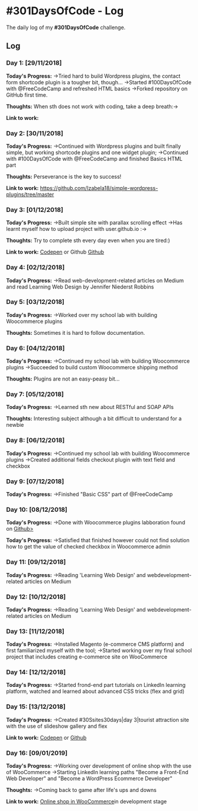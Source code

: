 # #301DaysOfCode - Log
The daily log of my **#301DaysOfCode** challenge.

## Log

### Day 1: [29/11/2018]

**Today's Progress:**
->Tried hard to build Wordpress plugins, the contact form shortcode plugin is a tougher bit, though...
->Started #100DaysOfCode with @FreeCodeCamp and refreshed HTML basics
->Forked repository on GitHub first time.

**Thoughts:**
When sth does not work with coding, take a deep breath:->

**Link to work:**

### Day 2: [30/11/2018]

**Today's Progress:**
->Continued with  Wordpress plugins and built finally simple, but working shortcode plugins and one widget plugin;
->Continued with #100DaysOfCode with @FreeCodeCamp  and finished Basics HTML part


**Thoughts:**
Perseverance is the key to success!

**Link to work:**
https://github.com/Izabela18/simple-wordpress-plugins/tree/master

### Day 3: [01/12/2018]

**Today's Progress:**
->Built simple site with parallax scrolling effect
->Has learnt myself how to upload project with user.github.io :->

**Thoughts:**
Try to complete sth every day even when you are tired:)

**Link to work:**
<a href="https://codepen.io/iza_n/full/VVgWNm/">Codepen</a> or Github <a href="https://izabela18.github.io/parallax">Github</a>

### Day 4: [02/12/2018]

**Today's Progress:**
->Read web-development-related articles on Medium and read Learning Web Design by Jennifer Niederst Robbins

### Day 5: [03/12/2018]

**Today's Progress:**
->Worked over my school lab with building Woocommerce plugins

**Thoughts:**
Sometimes it is hard to follow documentation.

### Day 6: [04/12/2018]

**Today's Progress:**
->Continued my school lab with building Woocommerce plugins
->Succeeded to build custom Woocommerce shipping method

**Thoughts:**
Plugins are not an easy-peasy bit...

### Day 7: [05/12/2018]

**Today's Progress:**
->Learned sth new about RESTful and SOAP APIs

**Thoughts:**
Interesting subject although a bit difficult to understand for a newbie

### Day 8: [06/12/2018]

**Today's Progress:**
->Continued my school lab with building Woocommerce plugins
->Created additional  fields checkout plugin with text field and checkbox

### Day 9: [07/12/2018]

**Today's Progress:**
->Finished "Basic CSS" part of @FreeCodeCamp

### Day 10: [08/12/2018]

**Today's Progress:**
->Done with Woocommerce plugins labboration found on <a href = "https://github.com/Izabela18/woocommerce-plugins"> Github></a>

**Today's Progress:**
->Satisfied that finished however could not find solution how to get the value of checked checkbox in Woocommerce admin

### Day 11: [09/12/2018]

**Today's Progress:**
->Reading 'Learning Web Design' and webdevelopment-related articles on Medium

### Day 12: [10/12/2018]

**Today's Progress:**
->Reading 'Learning Web Design' and webdevelopment-related articles on Medium

### Day 13: [11/12/2018]

**Today's Progress:**
->Installed Magento (e-commerce CMS platform) and first familiarized myself with the tool;
->Started working over my final school project that includes creating e-commerce site on WooCommerce

### Day 14: [12/12/2018]

**Today's Progress:**
->Started frond-end part tutorials on LinkedIn learning platform, watched and learned about advanced CSS tricks (flex and grid)

### Day 15: [13/12/2018]

**Today's Progress:**
->Created #30Ssites30days|day 3|tourist attraction site with the use of slideshow gallery and flex

**Link to work:**
<a href="https://codepen.io/iza_n/full/XommmB">Codepen</a> or <a href="https://izabela18.github.io/tourism">Github</a>

### Day 16: [09/01/2019]

**Today's Progress:**
->Working over development of online shop with the use of WooCommerce
->Starting LinkedIn learning paths "Become a Front-End Web Developer" and "Become a WordPress Ecommerce Developer"

**Thoughts:**
->Coming back to game after life's ups and downs

**Link to work:**
<a href="http://dev-cms2-labb4.pantheonsite.io/">Online shop in WooCommerce</a>in development stage
